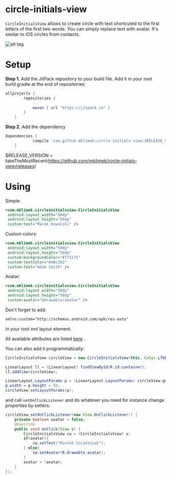 # circle-initials-view

`CircleInitialsView` allows to create circle with text shortcuted to the first letters of the first two words.
You can simply replace text with avatar.
It's similar to iOS circles from contacts.

![alt tag](https://raw.githubusercontent.com/mklimek/circle-initials-view/master/example.gif)

# Setup
**Step 1.** Add the JitPack repository to your build file.
Add it in your root build.gradle at the end of repositories:
```gradle
allprojects {
		repositories {
			...
			maven { url "https://jitpack.io" }
		}
	}
```

**Step 2**. Add the dependency
```gradle
dependencies {
	        compile 'com.github.mklimek:circle-initials-view:$RELEASE_VERSION'
	}
```
$RELEASE_VERSION = takeTheMostRecent(https://github.com/mklimek/circle-initials-view/releases)

# Using

Simple:
```xml
<com.mklimek.circleinitialsview.CircleInitialsView
 android:layout_width="50dp"
 android:layout_height="50dp"
 custom:text="Marek Kowalski" />
```

Custom colors:
```xml
<com.mklimek.circleinitialsview.CircleInitialsView
 android:layout_width="50dp"
 android:layout_height="50dp"
 custom:backgroundColor="#771175"
 custom:textColor="#48c192"
 custom:text="Adam Smith" />
```

Avatar:
```xml
<com.mklimek.circleinitialsview.CircleInitialsView
 android:layout_width="50dp"
 android:layout_height="50dp"
 custom:avatar="@drawable/avatar" />
```

Don't forget to add:
```xml
xmlns:custom="http://schemas.android.com/apk/res-auto"
```
in your root xml layout element.

All available attributes are listed [here](https://github.com/mklimek/circle-initials-view/blob/master/circleinitialsview/src/main/res/values/attrs.xml) .

You can also add it programmatically:
```java
CircleInitialsView circleView = new CircleInitialsView(this, Color.LTGRAY, 15, Color.DKGRAY, "Kasia Kowalska");

LinearLayout ll = (LinearLayout) findViewById(R.id.container);
ll.addView(circleView);

LinearLayout.LayoutParams p = (LinearLayout.LayoutParams) circleView.getLayoutParams();
p.width = p.height = 50;
circleView.setLayoutParams(p);
```

and call `setOnClickListener` and do whatever you need for instance change properties by setters:
```java
circleView.setOnClickListener(new View.OnClickListener() {
    private boolean avatar = false;
    @Override
    public void onClick(View v) {
        CircleInitialsView cw = (CircleInitialsView) v;
        if(avatar){
            cw.setText("Mietek Szcześniak");
        } else{
            cw.setAvatar(R.drawable.avatar);
        }
        avatar = !avatar;
    }
});
```
